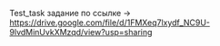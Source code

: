 Test_task
задание по ссылке -> https://drive.google.com/file/d/1FMXeq7lxydf_NC9U-9lvdMinUvkXMzqd/view?usp=sharing